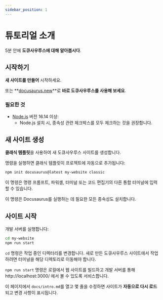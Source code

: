 ```yaml
---
sidebar_position: 1
---
```


# 튜토리얼 소개

5분 안에 **도큐사우루스에 대해 알아봅시다**.

## 시작하기

**새 사이트를 만들어** 시작하세요.

또는 **[docusaurus.new](https://docusaurus.new)**로 **바로 도큐사우루스를 사용해 보세요**.

### 필요한 것

- [Node.js](https://nodejs.org/en/download/) 버전 16.14 이상:
  - Node.js 설치 시, 종속성 관련 체크박스를 모두 체크하는 것을 권장합니다.

## 새 사이트 생성

**클래식 템플릿**을 사용하여 새 도큐사우루스 사이트를 생성합니다.

명령을 실행하면 클래식 템플릿이 프로젝트에 자동으로 추가됩니다:

```bash
npm init docusaurus@latest my-website classic
```

이 명령은 명령 프롬프트, 파워셸, 터미널 또는 코드 편집기의 다른 통합 터미널에 입력할 수 있습니다.

이 명령은 Docusaurus를 실행하는 데 필요한 모든 종속성도 설치합니다.

## 사이트 시작

개발 서버를 실행합니다:

```bash
cd my-website
npm run start
```

`cd` 명령은 작업 중인 디렉터리를 변경합니다. 새로 만든 도큐사우루스 사이트에서 작업하려면 터미널을 해당 디렉토리로 이동해야 합니다.

`npm run start` 명령은 로컬에서 웹 사이트를 빌드하고 개발 서버를 통해 http://localhost:3000/ 에서 볼 수 있도록 서비스합니다.

이 페이지에서 `docs/intro.md`를 열고 몇 줄을 수정하면 사이트가 **자동으로 다시 로드**되고 변경 사항이 표시됩니다.
